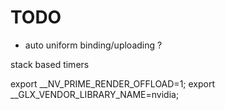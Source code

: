 # TODO

- auto uniform binding/uploading ? 

stack based timers

export __NV_PRIME_RENDER_OFFLOAD=1;
export __GLX_VENDOR_LIBRARY_NAME=nvidia;